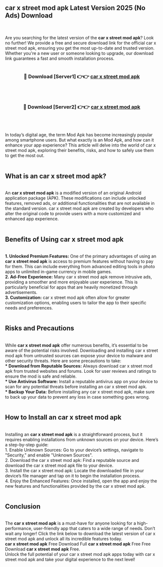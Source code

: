 ## car x street mod apk Latest Version 2025 (No Ads) Download
<br><br>
Are you searching for the latest version of the <strong>car x street mod apk</strong>? Look no further! We provide a free and secure download link for the official car x street mod apk, ensuring you get the most up-to-date and trusted version. Whether you're a new user or someone looking to upgrade, our download link guarantees a fast and smooth installation process.
<br>
<br>
<div align="center">
<h3>🔴 Download [Server1] 👉👉 <a href="https://modyolo.store/car_x_street_mod_apk">car x street mod apk</a></h3><br>
<br>
<h3>🔴 Download [Server2] 👉👉 <a href="https://modyolo.store/car_x_street_mod_apk">car x street mod apk</a></h3><br>
</div>
<br>
<br>
In today’s digital age, the term Mod Apk has become increasingly popular among smartphone users. But what exactly is an Mod Apk, and how can it enhance your app experience? This article will delve into the world of car x street mod apk, exploring their benefits, risks, and how to safely use them to get the most out.
<br>
<br>
<h2>What is an car x street mod apk?</h2>
<br>
An <strong>car x street mod apk</strong> is a modified version of an original Android application package (APK). These modifications can include unlocked features, removed ads, or additional functionalities that are not available in the standard version. car x street mod apk are created by developers who alter the original code to provide users with a more customized and enhanced app experience.
<br>
<br>
<h2>Benefits of Using car x street mod apk</h2>
<br>
<strong> 1. Unlocked Premium Features:</strong> One of the primary advantages of using an <strong>car x street mod apk</strong> is access to premium features without having to pay for them. This can include everything from advanced editing tools in photo apps to unlimited in-game currency in mobile games.
<br>
<strong> 2. Ad-Free Experience:</strong> Many car x street mod apk remove intrusive ads, providing a smoother and more enjoyable user experience. This is particularly beneficial for apps that are heavily monetized through advertisements.
<br>
<strong> 3. Customization:</strong> car x street mod apk often allow for greater customization options, enabling users to tailor the app to their specific needs and preferences.
<br>
<br>
<h2>Risks and Precautions</h2>
<br>
While <strong>car x street mod apk</strong> offer numerous benefits, it’s essential to be aware of the potential risks involved. Downloading and installing car x street mod apk from untrusted sources can expose your device to malware and other security threats. Here are some precautions to take:
<br>
<strong> * Download from Reputable Sources:</strong> Always download car x street mod apk from trusted websites and forums. Look for user reviews and ratings to ensure the mod is safe and reliable.
<br>
<strong> * Use Antivirus Software:</strong> Install a reputable antivirus app on your device to scan for any potential threats before installing an car x street mod apk.
<br>
<strong> * Backup Your Data:</strong> Before installing any car x street mod apk, make sure to back up your data to prevent any loss in case something goes wrong.
<br>
<br>
<h2>How to Install an car x street mod apk</h2>
<br>
Installing an <strong>car x street mod apk</strong> is a straightforward process, but it requires enabling installations from unknown sources on your device. Here’s a step-by-step guide:
<br>
 1. Enable Unknown Sources: Go to your device’s settings, navigate to "Security," and enable "Unknown Sources".
<br>
 2. Download the car x street mod apk: Find a reputable source and download the car x street mod apk file to your device.
<br>
 3. Install the car x street mod apk: Locate the downloaded file in your device’s file manager and tap on it to begin the installation process.
<br>
 4. Enjoy the Enhanced Features: Once installed, open the app and enjoy the new features and functionalities provided by the car x street mod apk.
<br>
<br>
<h2><strong>Conclusion</strong></h2>
<br>
The <strong>car x street mod apk</strong> is a must-have for anyone looking for a high-performance, user-friendly app that caters to a wide range of needs. Don’t wait any longer! Click the link below to download the latest version of car x street mod apk and unlock all its incredible features today.
<br>
<strong>car x street mod apk</strong> Free Download Full <strong>car x street mod apk</strong> Free Free Download <strong>car x street mod apk</strong> Free.
<br>
Unlock the full potential of your car x street mod apk apps today with car x street mod apk and take your digital experience to the next level!

